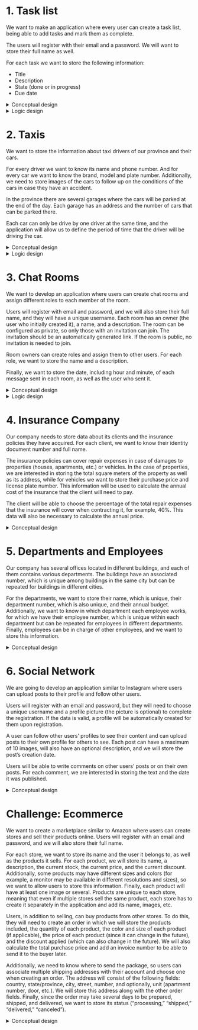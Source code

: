 # 1. Task list

We want to make an application where every user can create a task list, being able to add tasks and mark them as complete.

The users will register with their email and a password. We will want to store their full name as well.

For each task we want to store the following information:
- Title
- Description
- State (done or in progress)
- Due date

<details>
<summary>Conceptual design</summary>

<img style="width: 100%;" src="./diagrams/conceptual/1_task_lists.png">

</details>

<details>
<summary>Logic design</summary>

<img style="width: 100%;" src="./diagrams/logic/1_task_lists.png">

</details>

# 2. Taxis

We want to store the information about taxi drivers of our province and their cars.

For every driver we want to know its name and phone number. And for every car we want to know the brand, model and plate number. Additionally,
we need to store images of the cars to follow up on the conditions of the cars in case they have an accident.

In the province there are several garages where the cars will be parked at the end of the day. Each garage has an address and the number
of cars that can be parked there.

Each car can only be drive by one driver at the same time, and the application will allow us to define the period of time that the driver
will be driving the car.

<details>
<summary>Conceptual design</summary>

<img style="width: 100%;" src="./diagrams/conceptual/2_taxis.png">

</details>

<details>
<summary>Logic design</summary>

<img style="width: 100%;" src="./diagrams/logic/2_taxis.png">

</details>

# 3. Chat Rooms

We want to develop an application where users can create chat rooms and assign different roles to each member of the room. 

Users will register with email and password, and we will also store their full name, and they will have a unique username. Each room has an 
owner (the user who initially created it), a name, and a description. The room can be configured as private, so only those with an 
invitation can join. The invitation should be an automatically generated link. If the room is public, no invitation is needed to join.

Room owners can create roles and assign them to other users. For each role, we want to store the name and a description.

Finally, we want to store the date, including hour and minute, of each message sent in each room, as well as the user who sent it.

<details>
<summary>Conceptual design</summary>

<img style="width: 100%;" src="./diagrams/conceptual/3_chat_rooms.png">

</details>

<details>
<summary>Logic design</summary>

<img style="width: 100%;" src="./diagrams/logic/3_chat_rooms.png">

</details>

# 4. Insurance Company

Our company needs to store data about its clients and the insurance policies they have acquired. For each client, we want to know their 
identity document number and full name.

The insurance policies can cover repair expenses in case of damages to properties (houses, apartments, etc.) or vehicles. In the case of 
properties, we are interested in storing the total square meters of the property as well as its address, while for vehicles we want to 
store their purchase price and license plate number. This information will be used to calculate the annual cost of the insurance that the 
client will need to pay.

The client will be able to choose the percentage of the total repair expenses that the insurance will cover when contracting it, for 
example, 40%. This data will also be necessary to calculate the annual price.

<details>
<summary>Conceptual design</summary>

<img style="width: 100%;" src="./diagrams/conceptual/4_insurance_company.png">

</details>

# 5. Departments and Employees

Our company has several offices located in different buildings, and each of them contains various departments. The buildings have an 
associated number, which is unique among buildings in the same city but can be repeated for buildings in different cities.

For the departments, we want to store their name, which is unique, their department number, which is also unique, and their annual budget. 
Additionally, we want to know in which department each employee works, for which we have their employee number, which is unique within each 
department but can be repeated for employees in different departments. Finally, employees can be in charge of other employees, and we want 
to store this information.

<details>
<summary>Conceptual design</summary>

<img style="width: 100%;" src="./diagrams/conceptual/5_departments_and_employees.png">

</details>

# 6. Social Network

We are going to develop an application similar to Instagram where users can upload posts to their profile and follow other users.

Users will register with an email and password, but they will need to choose a unique username and a profile picture (the picture is 
optional) to complete the registration. If the data is valid, a profile will be automatically created for them upon registration.

A user can follow other users’ profiles to see their content and can upload posts to their own profile for others to see. Each post can 
have a maximum of 10 images, will also have an optional description, and we will store the post’s creation date.

Users will be able to write comments on other users’ posts or on their own posts. For each comment, we are interested in storing the text 
and the date it was published.

<details>
<summary>Conceptual design</summary>

<img style="width: 100%;" src="./diagrams/conceptual/6_social_network.png">

</details>

# Challenge: Ecommerce

We want to create a marketplace similar to Amazon where users can create stores and sell their products online. Users will register with an 
email and password, and we will also store their full name.

For each store, we want to store its name and the user it belongs to, as well as the products it sells. For each product, we will store its
name, a description, the current stock, the current price, and the current discount. Additionally, some products may have different sizes 
and colors (for example, a monitor may be available in different resolutions and sizes), so we want to allow users to store this information. 
Finally, each product will have at least one image or several. Products are unique to each store, meaning that even if multiple stores sell 
the same product, each store has to create it separately in the application and add its name, images, etc.

Users, in addition to selling, can buy products from other stores. To do this, they will need to create an order in which we will store the 
products included, the quantity of each product, the color and size of each product (if applicable), the price of each product (since it 
can change in the future), and the discount applied (which can also change in the future). We will also calculate the total purchase price 
and add an invoice number to be able to send it to the buyer later.

Additionally, we need to know where to send the package, so users can associate multiple shipping addresses with their account and choose 
one when creating an order. The address will consist of the following fields: country, state/province, city, street, number, and optionally,
unit (apartment number, door, etc.). We will store this address along with the other order fields. Finally, since the order may take several
days to be prepared, shipped, and delivered, we want to store its status (“processing,” “shipped,” “delivered,” “canceled”).

<details>
<summary>Conceptual design</summary>

<img style="width: 100%;" src="./diagrams/conceptual/challenge_ecommerce.png">

</details>